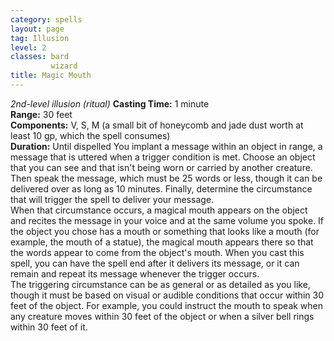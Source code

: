 ```yaml
---
category: spells
layout: page
tag: Illusion
level: 2
classes: bard
         wizard
title: Magic Mouth 
---
```

_2nd-level illusion (ritual)_ 
**Casting Time:** 1 minute    
**Range:** 30 feet    
**Components:** V, S, M (a small bit of honeycomb and jade dust worth at least 10 gp, which the spell consumes)    
**Duration:** Until dispelled 
You implant a message within an object in range, a message that is uttered when a trigger condition is met. Choose an object that you can see and that isn't being worn or carried by another creature. Then speak the message, which must be 25 words or less, though it can be delivered over as long as 10 minutes. Finally, determine the circumstance that will trigger the spell to deliver your message.    
When that circumstance occurs, a magical mouth appears on the object and recites the message in your voice and at the same volume you spoke. If the object you chose has a mouth or something that looks like a mouth (for example, the mouth of a statue), the magical mouth appears there so that the words appear to come from the object's mouth. When you cast this spell, you can have the spell end after it delivers its message, or it can remain and repeat its message whenever the trigger occurs.    
The triggering circumstance can be as general or as detailed as you like, though it must be based on visual or audible conditions that occur within 30 feet of the object. For example, you could instruct the mouth to speak when any creature moves within 30 feet of the object or when a silver bell rings within 30 feet of it. 
